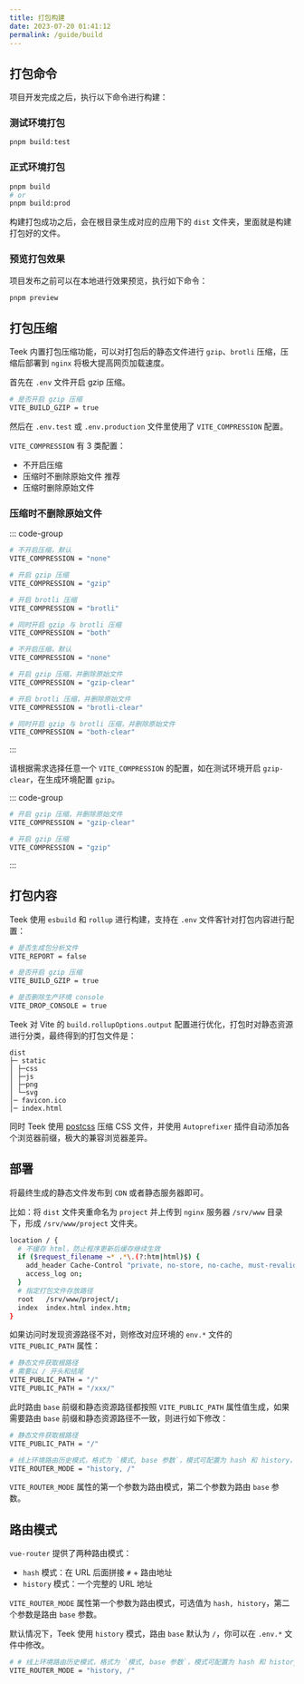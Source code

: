 ```yaml
---
title: 打包构建
date: 2023-07-20 01:41:12
permalink: /guide/build
---
```


## 打包命令

项目开发完成之后，执行以下命令进行构建：

### 测试环境打包

```sh
pnpm build:test
```

### 正式环境打包

```sh
pnpm build
# or
pnpm build:prod
```

构建打包成功之后，会在根目录生成对应的应用下的 `dist` 文件夹，里面就是构建打包好的文件。

### 预览打包效果

项目发布之前可以在本地进行效果预览，执行如下命令：

```sh
pnpm preview
```

## 打包压缩

Teek 内置打包压缩功能，可以对打包后的静态文件进行 `gzip`、`brotli` 压缩，压缩后部署到 `nginx` 将极大提高网页加载速度。

首先在 `.env` 文件开启 gzip 压缩。

```sh
# 是否开启 gzip 压缩
VITE_BUILD_GZIP = true
```

然后在 `.env.test` 或 `.env.production` 文件里使用了 `VITE_COMPRESSION` 配置。

`VITE_COMPRESSION` 有 3 类配置：

- 不开启压缩
- 压缩时不删除原始文件 <Badge>推荐</Badge>
- 压缩时删除原始文件

### 压缩时不删除原始文件

::: code-group

```sh [不开启压缩]
# 不开启压缩，默认
VITE_COMPRESSION = "none"
```

```sh [压缩时不删除原始文件]
# 开启 gzip 压缩
VITE_COMPRESSION = "gzip"

# 开启 brotli 压缩
VITE_COMPRESSION = "brotli"

# 同时开启 gzip 与 brotli 压缩
VITE_COMPRESSION = "both"

# 不开启压缩，默认
VITE_COMPRESSION = "none"
```

```sh [压缩时删除原始文件]
# 开启 gzip 压缩，并删除原始文件
VITE_COMPRESSION = "gzip-clear"

# 开启 brotli 压缩，并删除原始文件
VITE_COMPRESSION = "brotli-clear"

# 同时开启 gzip 与 brotli 压缩，并删除原始文件
VITE_COMPRESSION = "both-clear"

```

:::

请根据需求选择任意一个 `VITE_COMPRESSION` 的配置，如在测试环境开启 `gzip-clear`，在生成环境配置 `gzip`。

::: code-group

```sh [.env.test]
# 开启 gzip 压缩，并删除原始文件
VITE_COMPRESSION = "gzip-clear"
```

```sh [.env.production]
# 开启 gzip 压缩
VITE_COMPRESSION = "gzip"
```

:::

## 打包内容

Teek 使用 `esbuild` 和 `rollup` 进行构建，支持在 `.env` 文件客针对打包内容进行配置：

```sh
# 是否生成包分析文件
VITE_REPORT = false

# 是否开启 gzip 压缩
VITE_BUILD_GZIP = true

# 是否删除生产环境 console
VITE_DROP_CONSOLE = true
```

Teek 对 Vite 的 `build.rollupOptions.output` 配置进行优化，打包时对静态资源进行分类，最终得到的打包文件是：

```text
dist
├─ static
│ ├─css
│ ├─js
│ ├─png
│ └─svg
│─ favicon.ico
│─ index.html
```

同时 Teek 使用 [postcss](http://postcss.org/) 压缩 CSS 文件，并使用 `Autoprefixer` 插件自动添加各个浏览器前缀，极大的兼容浏览器差异。

## 部署

将最终生成的静态文件发布到 `CDN` 或者静态服务器即可。

比如：将 `dist` 文件夹重命名为 `project` 并上传到 `nginx` 服务器 `/srv/www` 目录下，形成 `/srv/www/project` 文件夹。

```sh
location / {
  # 不缓存 html，防止程序更新后缓存继续生效
  if ($request_filename ~* .*\.(?:htm|html)$) {
    add_header Cache-Control "private, no-store, no-cache, must-revalidate, proxy-revalidate";
    access_log on;
  }
  # 指定打包文件存放路径
  root   /srv/www/project/;
  index  index.html index.htm;
}
```

如果访问时发现资源路径不对，则修改对应环境的 `env.*` 文件的 `VITE_PUBLIC_PATH` 属性：

```sh
# 静态文件获取根路径
# 需要以 / 开头和结尾
VITE_PUBLIC_PATH = "/"
VITE_PUBLIC_PATH = "/xxx/"
```

此时路由 `base` 前缀和静态资源路径都按照 `VITE_PUBLIC_PATH` 属性值生成，如果需要路由 `base` 前缀和静态资源路径不一致，则进行如下修改：

```sh
# 静态文件获取根路径
VITE_PUBLIC_PATH = "/"

# 线上环境路由历史模式，格式为 `模式, base 参数`，模式可配置为 hash 和 history，如果填错或者不填，则默认 history 模式
VITE_ROUTER_MODE = "history, /"
```

`VITE_ROUTER_MODE` 属性的第一个参数为路由模式，第二个参数为路由 `base` 参数。

## 路由模式

`vue-router` 提供了两种路由模式：

- `hash` 模式：在 URL 后面拼接 `#` + 路由地址
- `history` 模式：一个完整的 URL 地址

`VITE_ROUTER_MODE` 属性第一个参数为路由模式，可选值为 `hash, history`，第二个参数是路由 `base` 参数。

默认情况下，Teek 使用 `history` 模式，路由 `base` 默认为 `/`，你可以在 `.env.*` 文件中修改。

```sh
# # 线上环境路由历史模式，格式为 `模式, base 参数`，模式可配置为 hash 和 history，如果填错或者不填，则默认 history 模式
VITE_ROUTER_MODE = "history, /"
```

